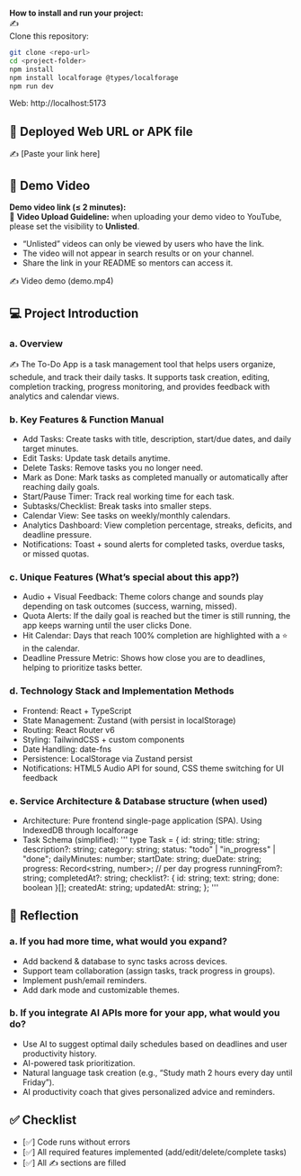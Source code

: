 **How to install and run your project:**  
✍️  
Clone this repository:  
  ```bash
  git clone <repo-url>
  cd <project-folder>
  npm install 
  npm install localforage @types/localforage
  npm run dev
  ```
Web: http://localhost:5173

## 🔗 Deployed Web URL or APK file
✍️ [Paste your link here]

## 🎥 Demo Video
**Demo video link (≤ 2 minutes):**  
📌 **Video Upload Guideline:** when uploading your demo video to YouTube, please set the visibility to **Unlisted**.  
- “Unlisted” videos can only be viewed by users who have the link.  
- The video will not appear in search results or on your channel.  
- Share the link in your README so mentors can access it.  

✍️ Video demo (demo.mp4)

## 💻 Project Introduction

### a. Overview

✍️ The To-Do App is a task management tool that helps users organize, schedule, and track their daily tasks. It supports task creation, editing, completion tracking, progress monitoring, and provides feedback with analytics and calendar views.

### b. Key Features & Function Manual

- Add Tasks: Create tasks with title, description, start/due dates, and daily target minutes.
-  Edit Tasks: Update task details anytime.
-  Delete Tasks: Remove tasks you no longer need.
-  Mark as Done: Mark tasks as completed manually or automatically after reaching daily goals.
-  Start/Pause Timer: Track real working time for each task.
-  Subtasks/Checklist: Break tasks into smaller steps.
-  Calendar View: See tasks on weekly/monthly calendars.
-  Analytics Dashboard: View completion percentage, streaks, deficits, and deadline pressure.
-  Notifications: Toast + sound alerts for completed tasks, overdue tasks, or missed quotas.

### c. Unique Features (What’s special about this app?) 

-  Audio + Visual Feedback: Theme colors change and sounds play depending on task outcomes (success, warning, missed).
-  Quota Alerts: If the daily goal is reached but the timer is still running, the app keeps warning until the user clicks Done.
-  Hit Calendar: Days that reach 100% completion are highlighted with a ⭐ in the calendar.
-  Deadline Pressure Metric: Shows how close you are to deadlines, helping to prioritize tasks better.

### d. Technology Stack and Implementation Methods

- Frontend: React + TypeScript
- State Management: Zustand (with persist in localStorage)
- Routing: React Router v6
- Styling: TailwindCSS + custom components
- Date Handling: date-fns
- Persistence: LocalStorage via Zustand persist
- Notifications: HTML5 Audio API for sound, CSS theme switching for UI feedback

### e. Service Architecture & Database structure (when used)

- Architecture: Pure frontend single-page application (SPA). Using IndexedDB through localforage  
- Task Schema (simplified):
'''
type Task = {
  id: string;
  title: string;
  description?: string;
  category: string;
  status: "todo" | "in_progress" | "done";
  dailyMinutes: number;
  startDate: string;
  dueDate: string;
  progress: Record<string, number>; // per day progress
  runningFrom?: string;
  completedAt?: string;
  checklist?: { id: string; text: string; done: boolean }[];
  createdAt: string;
  updatedAt: string;
};
'''

## 🧠 Reflection

### a. If you had more time, what would you expand?

- Add backend & database to sync tasks across devices.
- Support team collaboration (assign tasks, track progress in groups).
- Implement push/email reminders.
- Add dark mode and customizable themes.


### b. If you integrate AI APIs more for your app, what would you do?

- Use AI to suggest optimal daily schedules based on deadlines and user productivity history.
- AI-powered task prioritization.
- Natural language task creation (e.g., “Study math 2 hours every day until Friday”).
- AI productivity coach that gives personalized advice and reminders.

## ✅ Checklist
- [✅] Code runs without errors  
- [✅] All required features implemented (add/edit/delete/complete tasks)  
- [✅] All ✍️ sections are filled  
